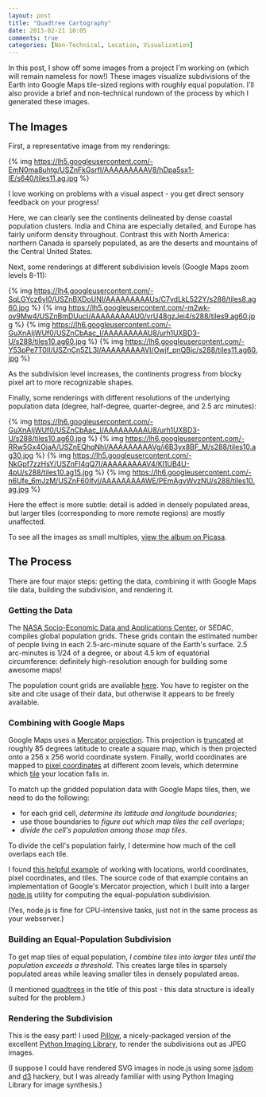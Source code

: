 ```yaml
---
layout: post
title: "Quadtree Cartography"
date: 2013-02-21 10:05
comments: true
categories: [Non-Technical, Location, Visualization]
---
```


In this post, I show off some images from a project I'm working on (which will
remain nameless for now!) These images visualize subdivisions of the Earth
into Google Maps tile-sized regions with roughly equal population. I'll also
provide a brief and non-technical rundown of the process by which I generated
these images.

<!-- more -->

## The Images

First, a representative image from my renderings:

{% img https://lh5.googleusercontent.com/-EmN0ma8uhtg/USZnFkGsrfI/AAAAAAAAAV8/hDpa5sx1-IE/s640/tiles11.ag.jpg %}

I love working on problems with a visual aspect - you get direct sensory
feedback on your progress!

Here, we can clearly see the continents delineated
by dense coastal population clusters. India and China are especially detailed,
and Europe has fairly uniform density throughout. Contrast this with North
America: northern Canada is sparsely populated, as are the deserts and
mountains of the Central United States.

Next, some renderings at different subdivision levels (Google Maps zoom
levels 8-11):

{% img https://lh4.googleusercontent.com/-SqLGYcz6yl0/USZnBXDoUNI/AAAAAAAAAUs/C7vdLkL522Y/s288/tiles8.ag60.jpg %}
{% img https://lh5.googleusercontent.com/-m2wk-ov9Mw4/USZnBmDUucI/AAAAAAAAAU0/vrU48gzJei4/s288/tiles9.ag60.jpg %}
{% img https://lh6.googleusercontent.com/-GuXnAIjWUf0/USZnCbAac_I/AAAAAAAAAU8/urh1UXBD3-U/s288/tiles10.ag60.jpg %}
{% img https://lh6.googleusercontent.com/-Y53pPe7T0II/USZnCn5ZL3I/AAAAAAAAAVI/Owjf_pnQBic/s288/tiles11.ag60.jpg %}

As the subdivision level increases, the continents progress from blocky pixel
art to more recognizable shapes.

Finally, some renderings with different resolutions of the underlying population
data (degree, half-degree, quarter-degree, and 2.5 arc minutes):

{% img https://lh6.googleusercontent.com/-GuXnAIjWUf0/USZnCbAac_I/AAAAAAAAAU8/urh1UXBD3-U/s288/tiles10.ag60.jpg %}
{% img https://lh6.googleusercontent.com/-RRw5Gx4OiaA/USZnEQhqNhI/AAAAAAAAAVg/i6B3yx8BF_M/s288/tiles10.ag30.jpg %}
{% img https://lh5.googleusercontent.com/-NkGpf7zzHsY/USZnFI4qQ7I/AAAAAAAAAV4/Kl1UB4U-4pU/s288/tiles10.ag15.jpg %}
{% img https://lh6.googleusercontent.com/-n6Ufe_6mJzM/USZnF60IfvI/AAAAAAAAAWE/PEmAgvWvzNU/s288/tiles10.ag.jpg %}

Here the effect is more subtle: detail is added in densely populated areas,
but larger tiles (corresponding to more remote regions) are mostly unaffected.

To see all the images as small multiples, [view the album on Picasa](https://picasaweb.google.com/100933554722754572774/20130221QuadtreeCartography#).

## The Process

There are four major steps: getting the data, combining it with Google Maps
tile data, building the subdivision, and rendering it.

### Getting the Data

The [NASA Socio-Economic Data and Applications Center](http://sedac.ciesin.columbia.edu/citations),
or SEDAC, compiles global population grids. These grids contain the estimated
number of people living in each 2.5-arc-minute square of the Earth's surface.
2.5 arc-minutes is 1/24 of a degree, or about 4.5 km of equatorial circumference:
definitely high-resolution enough for building some awesome maps!

The population count grids are available [here](http://sedac.ciesin.columbia.edu/data/set/gpw-v3-population-count/data-download).
You have to register on the site and cite usage of their data, but otherwise it
appears to be freely available.

### Combining with Google Maps

Google Maps uses a [Mercator projection](http://en.wikipedia.org/wiki/Mercator_projection).
This projection is [truncated](https://developers.google.com/maps/documentation/javascript/maptypes#WorldCoordinates)
at roughly 85 degrees latitude to create a square map, which is then projected
onto a 256 x 256 world coordinate system. Finally, world coordinates are
mapped to [pixel coordinates](https://developers.google.com/maps/documentation/javascript/maptypes#PixelCoordinates)
at different zoom levels, which determine which [tile](https://developers.google.com/maps/documentation/javascript/maptypes#TileCoordinates)
your location falls in.

To match up the gridded population data with Google Maps tiles, then, we need
to do the following:

- for each grid cell, *determine its latitude and longitude boundaries*;
- use those boundaries to *figure out which map tiles the cell overlaps*;
- *divide the cell's population among those map tiles*.

To divide the cell's population fairly, I determine how much of the cell
overlaps each tile.

I found [this helpful example](https://google-developers.appspot.com/maps/documentation/javascript/examples/map-coordinates)
of working with locations, world coordinates, pixel coordinates, and tiles.
The source code of that example contains an implementation of Google's
Mercator projection, which I built into a larger [node.js](http://nodejs.org/)
utility for computing the equal-population subdivision.

(Yes, node.js is fine for CPU-intensive tasks, just not in the same process
as your webserver.)

### Building an Equal-Population Subdivision

To get map tiles of equal population, *I combine tiles into larger tiles
until the population exceeds a threshold.* This creates large tiles in
sparsely populated areas while leaving smaller tiles in densely populated
areas.

(I mentioned [quadtrees](http://blog.notdot.net/2009/11/Damn-Cool-Algorithms-Spatial-indexing-with-Quadtrees-and-Hilbert-Curves)
in the title of this post - this data structure is ideally suited for the
problem.)

### Rendering the Subdivision

This is the easy part! I used [Pillow](https://pypi.python.org/pypi/Pillow/), a
nicely-packaged version of the excellent [Python Imaging Library](http://www.pythonware.com/products/pil/),
to render the subdivisions out as JPEG images.

(I suppose I could have rendered SVG images in node.js using some [jsdom](https://github.com/tmpvar/jsdom)
and [d3](http://d3js.org/) hackery, but I was already familiar with using
Python Imaging Library for image synthesis.)

